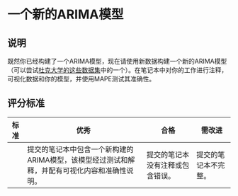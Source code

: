 # 一个新的ARIMA模型

## 说明

既然你已经构建了一个ARIMA模型，现在请使用新数据构建一个新的ARIMA模型（可以尝试[杜克大学的这些数据集](http://www2.stat.duke.edu/~mw/ts_data_sets.html)中的一个）。在笔记本中对你的工作进行注释，可视化数据和你的模型，并使用MAPE测试其准确性。

## 评分标准

| 标准 | 优秀 | 合格 | 需改进 |
| -------- | ------------------------------------------------------------------------------------------------------------------- | -------------------------------------------------------- | ----------------------------------- |
|          | 提交的笔记本中包含一个新构建的ARIMA模型，该模型经过测试和解释，并配有可视化内容和准确性说明。 | 提交的笔记本没有注释或包含错误。 | 提交的笔记本不完整。 |
